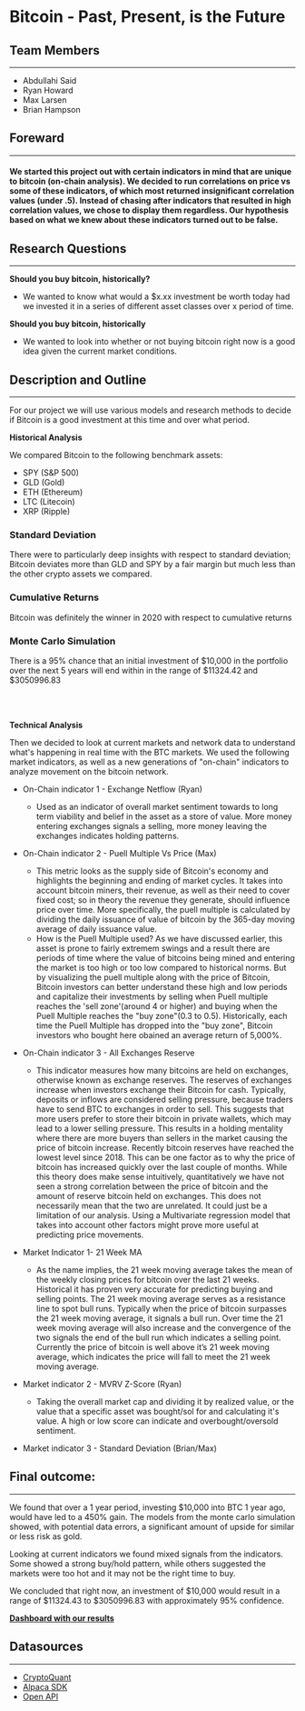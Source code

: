 # **Bitcoin - Past, Present, is the Future**

## Team Members
---
* Abdullahi Said
* Ryan Howard
* Max Larsen
* Brian Hampson
<p>

## **Foreward**
---
#### We started this project out with certain indicators in mind that are unique to bitcoin (on-chain analysis). We decided to run correlations on price vs some of these indicators, of which most returned insignificant correlation values (under .5). Instead of chasing after indicators that resulted in high correlation values, we chose to display them regardless. Our hypothesis based on what we knew about these indicators turned out to be false. 
<p>

## **Research Questions**
---

**Should you buy bitcoin, historically?**
<p>

* We wanted to know what would a $x.xx investment be worth today had we invested it in a series of different asset classes over x period of time. 

**Should you buy bitcoin, historically**

* We wanted to look into whether or not buying bitcoin right now is a good idea given the current market conditions. 
<p>

## **Description and Outline**
---
For our project we will use various models and research methods to decide if Bitcoin is a good investment at this time and over what period.
<p>

**Historical Analysis**

We compared Bitcoin to the following benchmark assets:
* SPY (S&P 500)
* GLD (Gold)
* ETH (Ethereum)
* LTC (Litecoin)
* XRP (Ripple)

### Standard Deviation

There were to particularly deep insights with respect to standard deviation; Bitcoin deviates more than GLD and SPY by a fair margin but much less than the other crypto assets we compared.

### Cumulative Returns

Bitcoin was definitely the winner in 2020 with respect to cumulative returns

### Monte Carlo Simulation

There is a 95% chance that an initial investment of $10,000 in the portfolio over the next 5 years will end within in the range of $11324.42 and $3050996.83

<br><br/>

**Technical Analysis** 

Then we decided to look at current markets and network data to understand what's happening in real time with the BTC markets. We used the following market indicators, as well as a new generations of "on-chain" indicators to analyze movement on the bitcoin network. 

* On-Chain indicator 1 - Exchange Netflow (Ryan)
    * Used as an indicator of overall market sentiment towards to long term viability and belief in the asset as a store of value. More money entering exchanges signals a selling, more money leaving the exchanges indicates holding patterns. 
    
* On-Chain indicator 2 - Puell Multiple Vs Price (Max)
    
    * This metric looks as the supply side of Bitcoin's economy and highlights the beginning and ending of market cycles. It takes into account bitcoin miners, their revenue, as well as their need to cover fixed cost; so in theory the revenue they generate, should influence price over time. More specifically, the puell multiple is calculated by dividing the daily issuance of value of bitcoin by the 365-day moving average of daily issuance value.
    * How is the Puell Multiple used?
As we have discussed earlier, this asset is prone to fairly extremem swings and a result there are periods of time where the value of bitcoins being mined and entering the market is too high or too low compared to historical norms. But by visualizing the puell multiple along with the price of Bitcoin, Bitcoin investors can better understand these high and low periods and capitalize their investments by selling when Puell multiple reaches the 'sell zone'(around 4 or higher) and buying when the Puell Multiple reaches the "buy zone"(0.3 to 0.5). Historically, each time the Puell Multiple has dropped into the "buy zone", Bitcoin investors who bought here obained an average return of 5,000%.
    
* On-Chain indicator 3 - All Exchanges Reserve
    *  This indicator measures how many bitcoins are held on exchanges, otherwise known as exchange reserves. The reserves of exchanges increase when investors exchange their Bitcoin for cash. Typically, deposits or inflows are considered selling pressure, because traders have to send BTC to exchanges in order to sell. This suggests that more users prefer to store their bitcoin in private wallets, which may lead to a lower selling pressure. This results in a holding mentality where there are more buyers than sellers in the market causing the price of bitcoin increase. Recently bitcoin reserves have reached the lowest level since 2018. This can be one factor as to why the price of bitcoin has increased quickly over the last couple of months. While this theory does make sense intuitively, quantitatively we have not seen a strong correlation between the price of bitcoin and the amount of reserve bitcoin held on exchanges. This does not necessarily mean that the two are unrelated. It could just be a limitation of our analysis. Using a Multivariate regression model that takes into account other factors might prove more useful at predicting price movements.
    
* Market Indicator 1- 21 Week MA
    *  As the name implies, the 21 week moving average takes the mean of the weekly closing prices for bitcoin over the last 21 weeks. Historical it has proven very accurate for predicting buying and selling points. The 21 week moving average serves as a resistance line to spot bull runs. Typically when the price of bitcoin surpasses the 21 week moving average, it signals a bull run. Over time the 21 week moving average will also increase and the convergence of the two signals the end of the bull run which indicates a selling point. Currently the price of bitcoin is well above it’s 21 week moving average, which indicates the price will fall to meet the 21 week moving average.

* Market indicator 2 - MVRV Z-Score (Ryan)
    * Taking the overall market cap and dividing it by realized value, or the value that a specific asset was bought/sol for and calculating it's value. A high or low score can indicate and overbought/oversold sentiment. 
* Market indicator 3 -  Standard Deviation (Brian/Max)
<p>

## Final outcome: 
---
We found that over a 1 year period, investing $10,000 into BTC 1 year ago, would have led to a 450% gain. The models from the monte carlo simulation showed, with potential data errors, a significant amount of upside for similar or less risk as gold. 

Looking at current indicators we found mixed signals from the indicators. Some showed a strong buy/hold pattern, while others suggested the markets were too hot and it may not be the right time to buy. 

We concluded that right now, an investment of $10,000 would result in a range of $11324.43 to $3050996.83 with approximately 95% confidence.


[**Dashboard with our results**](https://github.com/nospmah/fintech.group_project/blob/main/reports/analysis.ipynb?short_path=9ddbebd)

## Datasources
---
* [CryptoQuant](cryptoquant.com)
* [Alpaca SDK](alpaca.com)
* [Open API](openapi.io)


